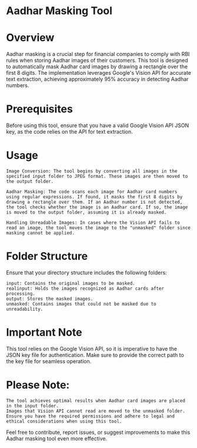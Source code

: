 # Aadhar Masking Tool
# Overview

Aadhar masking is a crucial step for financial companies to comply with RBI rules when storing Aadhar images of their customers. This tool is designed to automatically mask Aadhar card images by drawing a rectangle over the first 8 digits. The implementation leverages Google's Vision API for accurate text extraction, achieving approximately 95% accuracy in detecting Aadhar numbers.
# Prerequisites

Before using this tool, ensure that you have a valid Google Vision API JSON key, as the code relies on the API for text extraction.
# Usage

    Image Conversion: The tool begins by converting all images in the specified input folder to JPEG format. These images are then moved to the output folder.

    Aadhar Masking: The code scans each image for Aadhar card numbers using regular expressions. If found, it masks the first 8 digits by drawing a rectangle over them. If an Aadhar number is not detected, the tool checks whether the image is an Aadhar card. If so, the image is moved to the output folder, assuming it is already masked.

    Handling Unreadable Images: In cases where the Vision API fails to read an image, the tool moves the image to the "unmasked" folder since masking cannot be applied.

# Folder Structure

Ensure that your directory structure includes the following folders:

    input: Contains the original images to be masked.
    realinput: Holds the images recognized as Aadhar cards after processing.
    output: Stores the masked images.
    unmasked: Contains images that could not be masked due to unreadability.

# Important Note

This tool relies on the Google Vision API, so it is imperative to have the JSON key file for authentication. Make sure to provide the correct path to the key file for seamless operation.

# Please Note:

    The tool achieves optimal results when Aadhar card images are placed in the input folder.
    Images that Vision API cannot read are moved to the unmasked folder.
    Ensure you have the required permissions and adhere to legal and ethical considerations when using this tool.

Feel free to contribute, report issues, or suggest improvements to make this Aadhar masking tool even more effective.


